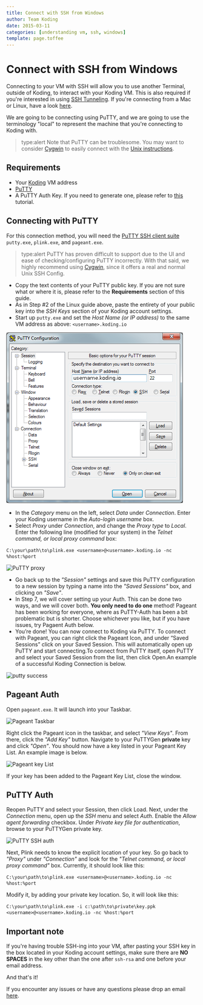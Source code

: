 ```yaml
---
title: Connect with SSH from Windows
author: Team Koding
date: 2015-03-11
categories: [understanding vm, ssh, windows]
template: page.toffee
---
```


# Connect with SSH from Windows

Connecting to your VM with SSH will allow you to use another Terminal, outside
of Koding, to interact with your Koding VM. This is also required if you're interested in using [SSH Tunneling][tunneling]. If you're connecting from a Mac or Linux, have a look [here][connect-unix].

We are going to be connecting using PuTTY, and we are going to use the terminology "local" to represent the machine that you're connecting to Koding with.

> type:alert
> Note that PuTTY can be troublesome. You may want to consider [Cygwin][cygwin]
to easily connect with the [Unix instructions][connect-unix].

## Requirements

- Your [Koding][vmaddress] VM address
- [PuTTY][putty suite]
- A PuTTY Auth Key. If you need to generate one, please refer to
  [this][puttygen tutorial] tutorial.

## Connecting with PuTTY

For this connection method, you will need the [PuTTY SSH client suite][putty
suite] `putty.exe`, `plink.exe`, and `pageant.exe`.

> type:alert
> PuTTY has proven difficult to support due to the UI and ease of checking/configuring PuTTY incorrectly. With that said, we highly recommend using [Cygwin][cygwin], since it offers a real and normal Unix SSH Config.

* Copy the text contents of your PuTTY public key. If you are not sure what or where it is, please refer to the **Requirements** section of this guide.
* As in Step #2 of the Linux guide above, paste the entirety of your public key into the _SSH Keys_ section of your Koding account settings.
* Start up `putty.exe` and set the _Host Name (or IP address)_ to the
same VM address as above: `<username>.koding.io`

![PuTTY session](puttysession.png)

* In the _Category_ menu on the left, select _Data_ under _Connection_. Enter your Koding username in the _Auto-login username_ box.
* Select _Proxy_ under _Connection_, and change the _Proxy type_ to _Local_. Enter the following line (modified for your system) in the _Telnet command, or local proxy command_ box:

```
C:\your\path\to\plink.exe <username>@<username>.koding.io -nc %host:%port
```

![PuTTY proxy](puttyproxy.png)

* Go back up to the _"Session"_ settings and save this PuTTY configuration
to a new session by typing a name into the _"Saved Sessions"_ box, and
clicking on _"Save"_.
* In Step 7, we will cover setting up your Auth. This can be done two ways,
and we will cover both. **You only need to do one** method! Pageant has been
working for everyone, where as PuTTY-Auth has been a bit problematic but is
shorter. Choose whichever you like, but if you have issues, try Pagaent Auth
below.
* You’re done! You can now connect to Koding via PuTTY. To connect with
Pageant, you can right click the Pageant Icon, and under “Saved Sessions” click
on your Saved Session. This will automatically open up PuTTY and start
connecting.To connect from PuTTY itself, open PuTTY and select your Saved
Session from the list, then click Open.An example of a successful Koding
Connection is below.

![putty success](puttysuccess.png)

## Pageant Auth

Open `pageant.exe`. It will launch into your Taskbar.

![Pageant Taskbar](pageanttaskbar.png)

Right click the Pageant icon in the taskbar, and select _"View Keys"_. From there, click the _"Add Key"_ button. Navigate to your PuTTYGen **private** key and click _"Open"_. You should now have a key listed in your Pageant Key List. An example image is below.

![Pageant key List](pageantkeylist.png)

If your key has been added to the Pageant Key List, close the window.

## PuTTY Auth

Reopen PuTTY and select your Session, then click Load. Next, under the
_Connection_ menu, open up the _SSH_ menu and select _Auth_. Enable the _Allow
agent forwarding_ checkbox. Under _Private key file for authentication_, browse
to your PuTTYGen private key.

![PuTTY SSH auth](puttyauth.png)

Next, Plink needs to know the explicit location of your key. So go back to
_"Proxy"_ under _"Connection"_ and look for the _"Telnet command, or local
proxy command"_ box.  Currently, it should look like this:

```
C:\your\path\to\plink.exe <username>@<username>.koding.io -nc %host:%port
```

Modify it, by adding your private key location. So, it will look like this:

```
C:\your\path\to\plink.exe -i c:\path\to\private\key.ppk <username>@<username>.koding.io -nc %host:%port
```

## Important note

If you're having trouble SSH-ing into your VM, after pasting your SSH key in the box located in your Koding account settings, make sure there are **NO SPACES** in the key other than the one after `ssh-rsa` and one before your email address.

And that's it!

If you encounter any issues or have any questions please drop an email [here](mailto:support@koding.com).

[koding]: https://koding.com
[putty suite]: http://www.chiark.greenend.org.uk/~sgtatham/putty/
[puttygen]: http://www.chiark.greenend.org.uk/~sgtatham/putty/download.html
[puttygen tutorial]: http://katsande.com/using-puttygen-to-generate-ssh-private-public-keys
[connect-unix]: /guides/ssh-into-your-vm
[cygwin]: https://www.cygwin.com/
[tunneling]: /guides/ssh-tunneling
[vmaddress]: /faq/vm-hostname/
